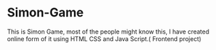 # Simon-Game
This is Simon Game, most of the people might know this, I have created online form of it using HTML CSS and Java Script.( Frontend project)
